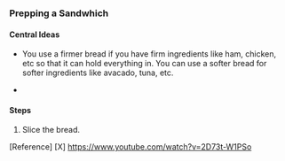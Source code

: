 ### Prepping a Sandwhich

#### Central Ideas
 * You use a firmer bread if you have firm ingredients like ham, chicken, etc so that it can hold everything in. You can use a softer bread for softer ingredients like avacado, tuna, etc.

  * 

#### Steps
1. Slice the bread.  


[Reference]
[X] https://www.youtube.com/watch?v=2D73t-W1PSo